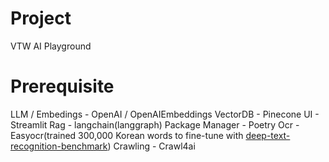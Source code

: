 # Project
VTW AI Playground

# Prerequisite
LLM / Embedings - OpenAI / OpenAIEmbeddings
VectorDB - Pinecone
UI - Streamlit
Rag - langchain(langgraph)
Package Manager - Poetry
Ocr - Easyocr(trained 300,000 Korean words to fine-tune with [deep-text-recognition-benchmark](https://github.com/clovaai/deep-text-recognition-benchmark))
Crawling - Crawl4ai